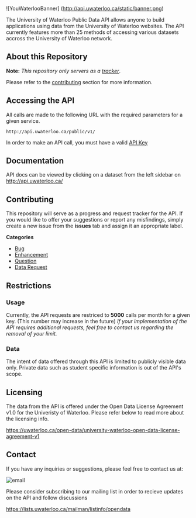 ![YouWaterlooBanner] (http://api.uwaterloo.ca/static/banner.png)


The University of Waterloo Public Data API allows anyone to build applications using data from the University of Waterloo websites.
The API currently features more than 25 methods of accessing various datasets accross the University of Waterloo network.


## About this Repository

**Note:** *This repository only servers as a [tracker](#contributing)*.

Please refer to the [contributing](#contributing) section for more information.

## Accessing the API

All calls are made to the following URL with the required parameters for a given service.


```url
http://api.uwaterloo.ca/public/v1/
```
In order to make an API call, you must have a valid [API Key](http://api.uwaterloo.ca/#!/keygen)


## Documentation

API docs can be viewed by clicking on a dataset from the left sidebar on http://api.uwaterloo.ca/


## Contributing

This repository will serve as a progress and request tracker for the API.
If you would like to offer your suggestions or report any misfindings, 
simply create a new issue from the **issues** tab and assign it an appropriate label.

**Categories**

- [Bug](https://github.com/uWaterloo/OpenData/issues?labels=bug&page=1&state=open)
- [Enhancement](https://github.com/uWaterloo/OpenData/issues?labels=enhancement&page=1&state=open)
- [Question](https://github.com/uWaterloo/OpenData/issues?labels=question&page=1&state=open)
- [Data Request](https://github.com/uWaterloo/OpenData/issues?labels=data+request&page=1&state=open)


## Restrictions

### Usage

Currently, the API requests are restriced to **5000** calls per month for a given key.
(This number may increase in the future)
*If your implementation of the API requires additional requests, feel free to contact us regarding the removal of your limit.*

### Data

The intent of data offered through this API is limited to publicly visible data only.
Private data such as student specific information is out of the API's scope.

## Licensing

The data from the API is offered under the Open Data License Agreement v1.0 for the Univeristy of Waterloo.
Please refer below to read more about the licensing info.

https://uwaterloo.ca/open-data/university-waterloo-open-data-license-agreement-v1

## Contact ##

If you have any inquiries or suggestions, please feel free to contact us at:

![email](http://api.uwaterloo.ca/static/e.png)

Please consider subscribing to our mailing list in order to recieve updates on the API and follow discussions

https://lists.uwaterloo.ca/mailman/listinfo/opendata

